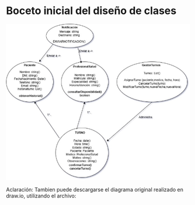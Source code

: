 # Boceto inicial del diseño de clases

![Diagrama de Clases - SISTUR](https://github.com/abartomioli/SistemaGestionTurnos/blob/main/diagramaClases.jpg?raw=true)

Aclaración: Tambien puede descargarse el diagrama original realizado en draw.io, utilizando el archivo: 
